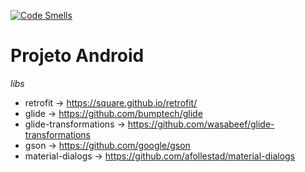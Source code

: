 [![Code Smells](https://sonarcloud.io/api/project_badges/measure?project=ricarlo-silva_appandroid-noticias&metric=code_smells)](https://sonarcloud.io/dashboard?id=ricarlo-silva_appandroid-noticias)
# Projeto Android
  *libs*
    <ul>
      <li>retrofit -> https://square.github.io/retrofit/</li>
      <li>glide -> https://github.com/bumptech/glide</li>
      <li>glide-transformations -> https://github.com/wasabeef/glide-transformations</li>
      <li>gson -> https://github.com/google/gson</li>
      <li>material-dialogs -> https://github.com/afollestad/material-dialogs</li>
    </ul>
